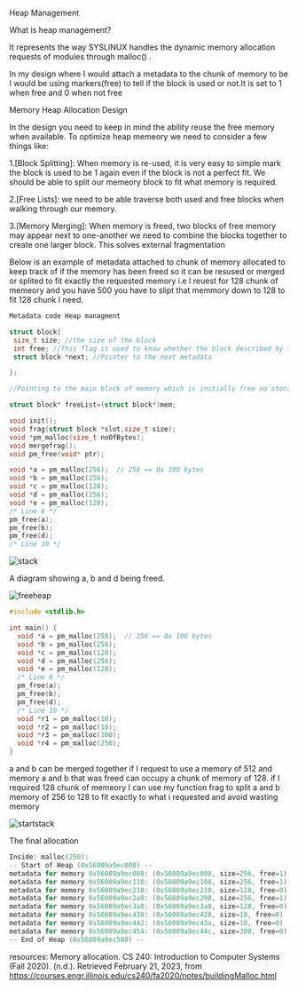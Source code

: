 Heap Management

What is heap management?

It represents the way SYSLINUX handles the dynamic memory allocation requests of modules through malloc() .

In my design where I would attach a metadata to the chunk of memory to be 
I would be using markers(free) to tell if the block is used or not.It is set to 1 when free and 0 when not free

Memory Heap Allocation Design

In the design you need to keep in mind the ability reuse the free memory when available. To optimize heap memeory we need to consider a few things like:

1.[Block Splitting]: When memory is re-used, it is very easy to simple mark the block is used to be 1 again even if the block is not a perfect fit. We should be able to split our memeory block to fit what memory is required.

2.[Free Lists]: we need to be able traverse both used and free blocks when walking through our memory.

3.[Memory Merging]: When memory is freed, two blocks of free memory may appear next to one-another we need to combine the blocks together to create one larger block. This solves external fragmentation

Below is an example of metadata attached to chunk of memory allocated to keep track of if the memory has been freed so it can be resused or merged or splited to fit exactly the requested memory i.e I reuest for 128 chunk of memeory and you have 500 you have to slipt that memmory down to 128 to fit 128 chunk I need.

```c
Metadata code Heap managment

struct block{
 size_t size; //the size of the block
 int free; //This flag is used to know whether the block described by the metadata structure.It is set to 1 when free and 0 when not free
 struct block *next; //Pointer to the next metadata

};

//Pointing to the main block of memory which is initially free no storage allocation yet

struct block* freeList=(struct block*)mem;

void init();
void frag(struct block *slot,size_t size);
void *pm_malloc(size_t noOfBytes);
void mergefrag();
void pm_free(void* ptr);
```

```c
void *a = pm_malloc(256);  // 256 == 0x 100 bytes
void *b = pm_malloc(256);
void *c = pm_malloc(128);
void *d = pm_malloc(256);
void *e = pm_malloc(128);
/* Line 6 */
pm_free(a);
pm_free(b);
pm_free(d);
/* Line 10 */
```
![stack](https://user-images.githubusercontent.com/77821039/220288365-8c110435-fcbd-4390-b3a9-17a26d50c78b.PNG)


A diagram showing a, b and d being freed.

![freeheap](https://user-images.githubusercontent.com/77821039/220288440-c346ec5f-b717-4bda-9a6b-d07b211a583c.PNG)




```c
#include <stdlib.h>

int main() {
  void *a = pm_malloc(256);  // 256 == 0x 100 bytes
  void *b = pm_malloc(256);
  void *c = pm_malloc(128);
  void *d = pm_malloc(256);
  void *e = pm_malloc(128);
  /* Line 6 */
  pm_free(a);
  pm_free(b);
  pm_free(d);
  /* Line 10 */
  void *r1 = pm_malloc(10);
  void *r2 = pm_malloc(10);
  void *r3 = pm_malloc(300);
  void *r4 = pm_malloc(250);  
}
```

a and b can be merged together if I request to use a memory of 512 and memory a and b that was freed can occupy a chunk of memory of 128. if I required 128 chunk of memeory I can use my function frag to split a and b memory of 256 to 128 to fit exactly to what i requested and avoid wasting memory

![startstack](https://user-images.githubusercontent.com/77821039/220288592-20f83483-6c07-4d79-a48b-9f35883e36cd.PNG)

The final allocation
```c
Inside: malloc(250):
-- Start of Heap (0x56009a9ec000) --
metadata for memory 0x56009a9ec008: (0x56009a9ec000, size=256, free=1)
metadata for memory 0x56009a9ec110: (0x56009a9ec108, size=256, free=1)
metadata for memory 0x56009a9ec218: (0x56009a9ec210, size=128, free=0)
metadata for memory 0x56009a9ec2a0: (0x56009a9ec298, size=256, free=1)
metadata for memory 0x56009a9ec3a8: (0x56009a9ec3a0, size=128, free=0)
metadata for memory 0x56009a9ec430: (0x56009a9ec428, size=10, free=0)
metadata for memory 0x56009a9ec442: (0x56009a9ec43a, size=10, free=0)
metadata for memory 0x56009a9ec454: (0x56009a9ec44c, size=300, free=0)
-- End of Heap (0x56009a9ec580) --
```






resources:
Memory allocation. CS 240: Introduction to Computer Systems (Fall 2020). (n.d.). Retrieved February 21, 2023, from https://courses.engr.illinois.edu/cs240/fa2020/notes/buildingMalloc.html

